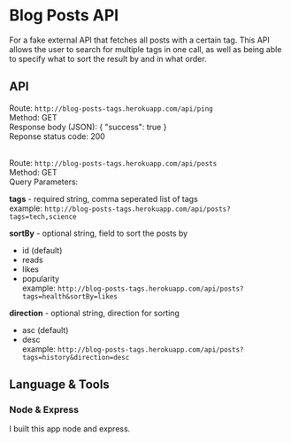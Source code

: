 # Blog Posts API

For a fake external API that fetches all posts with a certain tag. This API allows the user to search for multiple tags in one call, as well as being able to specify what to sort the result by and in what order. 

## API

Route: `http://blog-posts-tags.herokuapp.com/api/ping` <br />
Method: GET <br />
Response body (JSON): { "success": true } <br />
Reponse status code: 200 <br />
<br />

Route: `http://blog-posts-tags.herokuapp.com/api/posts` <br />
Method: GET <br />
Query Parameters: <br />
<p>

**tags** - required string, comma seperated list of tags <br />
example: `http://blog-posts-tags.herokuapp.com/api/posts?tags=tech,science` <br />
</p>
<p>

**sortBy** - optional string, field to sort the posts by
- id (default)
- reads
- likes
- popularity <br />
example: `http://blog-posts-tags.herokuapp.com/api/posts?tags=health&sortBy=likes` 
</p>
<p>

**direction** - optional string, direction for sorting
- asc (default) 
- desc <br />
example: `http://blog-posts-tags.herokuapp.com/api/posts?tags=history&direction=desc`
</p>

## Language & Tools

### Node & Express
I built this app node and express.
